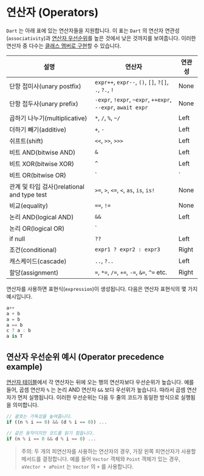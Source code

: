 # 연산자 (Operators)
`Dart` 는 아래 표에 있는 연산자들을 지원합니다. 이 표는 `Dart` 의 연산자 연관성(`associativity`)과 [연산자 우선순위](https://dart.dev/language/operators#operator-precedence-example)를 높은 것에서 낮은 것까지를 보여줍니다. 이러한 연산자 중 다수는 [클래스 멤버로 구현](https://dart.dev/language/methods#operators)할 수 있습니다.

|설명|연산자|연관성|
|---|---|---|
|단항 접미사(unary postfix)|`expr++`, `expr--`, `()`, `[]`, `?[]`, `.`, `?.`, `!`|None|
|단항 접두사(unary prefix)|`-expr`, `!expr`, `~expr`, `++expr`, `--expr`, `await expr`|None|
|곱하기 나누기(multiplicative)|`*`, `/`, `%`, `~/`|Left|
|더하기 빼기(additive)|`+`, `-`|Left|
|쉬프트(shift)|`<<`, `>>`, `>>>`|Left|
|비트 AND(bitwise AND)|`&`|Left|
|비트 XOR(bitwise XOR)|`^`|Left|
|비트 OR(bitwise OR)|`|`|Left|
|관계 및 타입 검사()relational and type test|`>=`, `>`, `<=`, `<`, `as`, `is`, `is!`|None|
|비교(equality)|`==`, `!=`|None|
|논리 AND(logical AND)|`&&`|Left|
|논리 OR(logical OR)|`||`|Left|
|if null|`??`|Left|
|조건(conditional)|`expr1 ? expr2 : expr3`|Right|
|캐스케이드(cascade)|`..`, `?..`|Left|
|할당(assignment)|`=`, `*=`, `/=`, `+=`, `-=`, `&=`, `^=` etc.|Right|

연산자를 사용하면 표현식(`expression`)이 생성됩니다. 다음은 연산자 표현식의 몇 가지 예시입니다.
```dart
a++
a + b
a = b
a == b
c ? a : b
a is T
```

## 연산자 우선순위 예시 (Operator precedence example)
[연산자 테이블](https://dart.dev/language/operators#operators)에서 각 연산자는 뒤에 오는 행의 연산자보다 우선순위가 높습니다. 예를 들어, 곱셈 연산자 `%` 는 논리 AND 연산자 `&&` 보다 우선위가 높습니다. 따라서 곱셈 연산자가 먼저 실행됩니다. 이러한 우선순위는 다음 두 줄의 코드가 동일한 방식으로 실행됨을 의미합니다.
```dart
// 괄호는 가독성을 높여줍니다.
if ((n % i == 0) && (d % i == 0)) ...

// 같은 동작이지만 코드를 읽기 힘듭니다.
if (n % i == 0 && d % i == 0) ...
```

> 주의: 두 개의 피연산자를 사용하는 연산자의 경우, 가장 왼쪽 피연산자가 사용할 메서드를 결정합니다. 예를 들어 `Vector` 객체와 `Point` 객체가 있는 경우, `aVector + aPoint` 는 `Vector` 의 `+` 를 사용합니다.